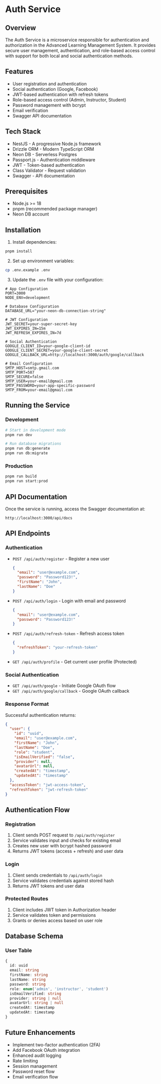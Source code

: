 # Auth Service

## Overview
The Auth Service is a microservice responsible for authentication and authorization in the Advanced Learning Management System. It provides secure user management, authentication, and role-based access control with support for both local and social authentication methods.

## Features
- User registration and authentication
- Social authentication (Google, Facebook)
- JWT-based authentication with refresh tokens
- Role-based access control (Admin, Instructor, Student)
- Password management with bcrypt
- Email verification
- Swagger API documentation

## Tech Stack
- NestJS - A progressive Node.js framework
- Drizzle ORM - Modern TypeScript ORM
- Neon DB - Serverless Postgres
- Passport.js - Authentication middleware
- JWT - Token-based authentication
- Class Validator - Request validation
- Swagger - API documentation

## Prerequisites
- Node.js >= 18
- pnpm (recommended package manager)
- Neon DB account

## Installation

1. Install dependencies:
```bash
pnpm install
```

2. Set up environment variables:
```bash
cp .env.example .env
```

3. Update the `.env` file with your configuration:
```env
# App Configuration
PORT=3000
NODE_ENV=development

# Database Configuration
DATABASE_URL="your-neon-db-connection-string"

# JWT Configuration
JWT_SECRET=your-super-secret-key
JWT_EXPIRES_IN=15m
JWT_REFRESH_EXPIRES_IN=7d

# Social Authentication
GOOGLE_CLIENT_ID=your-google-client-id
GOOGLE_CLIENT_SECRET=your-google-client-secret
GOOGLE_CALLBACK_URL=http://localhost:3000/auth/google/callback

# Email Configuration
SMTP_HOST=smtp.gmail.com
SMTP_PORT=587
SMTP_SECURE=false
SMTP_USER=your-email@gmail.com
SMTP_PASSWORD=your-app-specific-password
SMTP_FROM=your-email@gmail.com
```

## Running the Service

### Development
```bash
# Start in development mode
pnpm run dev

# Run database migrations
pnpm run db:generate
pnpm run db:migrate
```

### Production
```bash
pnpm run build
pnpm run start:prod
```

## API Documentation
Once the service is running, access the Swagger documentation at:
```
http://localhost:3000/api/docs
```

## API Endpoints

### Authentication
- `POST /api/auth/register` - Register a new user
  ```json
  {
    "email": "user@example.com",
    "password": "Password123!",
    "firstName": "John",
    "lastName": "Doe"
  }
  ```

- `POST /api/auth/login` - Login with email and password
  ```json
  {
    "email": "user@example.com",
    "password": "Password123!"
  }
  ```

- `POST /api/auth/refresh-token` - Refresh access token
  ```json
  {
    "refreshToken": "your-refresh-token"
  }
  ```

- `GET /api/auth/profile` - Get current user profile (Protected)

### Social Authentication
- `GET /api/auth/google` - Initiate Google OAuth flow
- `GET /api/auth/google/callback` - Google OAuth callback

### Response Format
Successful authentication returns:
```json
{
  "user": {
    "id": "uuid",
    "email": "user@example.com",
    "firstName": "John",
    "lastName": "Doe",
    "role": "student",
    "isEmailVerified": "false",
    "provider": null,
    "avatarUrl": null,
    "createdAt": "timestamp",
    "updatedAt": "timestamp"
  },
  "accessToken": "jwt-access-token",
  "refreshToken": "jwt-refresh-token"
}
```

## Authentication Flow

### Registration
1. Client sends POST request to `/api/auth/register`
2. Service validates input and checks for existing email
3. Creates new user with bcrypt hashed password
4. Returns JWT tokens (access + refresh) and user data

### Login
1. Client sends credentials to `/api/auth/login`
2. Service validates credentials against stored hash
3. Returns JWT tokens and user data

### Protected Routes
1. Client includes JWT token in Authorization header
2. Service validates token and permissions
3. Grants or denies access based on user role

## Database Schema

### User Table
```typescript
{
  id: uuid
  email: string
  firstName: string
  lastName: string
  password: string
  role: enum('admin', 'instructor', 'student')
  isEmailVerified: string
  provider: string | null
  avatarUrl: string | null
  createdAt: timestamp
  updatedAt: timestamp
}
```

## Future Enhancements
- Implement two-factor authentication (2FA)
- Add Facebook OAuth integration
- Enhanced audit logging
- Rate limiting
- Session management
- Password reset flow
- Email verification flow
